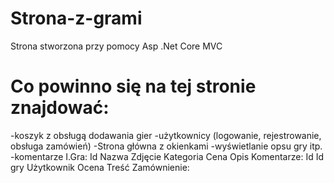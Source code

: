 # Strona-z-grami
Strona stworzona przy pomocy Asp .Net Core MVC 
# Co powinno się na tej stronie znajdować:
-koszyk z obsługą dodawania gier
-użytkownicy (logowanie, rejestrowanie, obsługa zamówień)
-Strona główna z okienkami 
-wyświetlanie opsu gry itp.
-komentarze
I.Gra:
Id
Nazwa 
Zdjęcie 
Kategoria
Cena
Opis 
Komentarze:
Id
Id gry
Użytkownik 
Ocena
Treść
Zamównienie:

